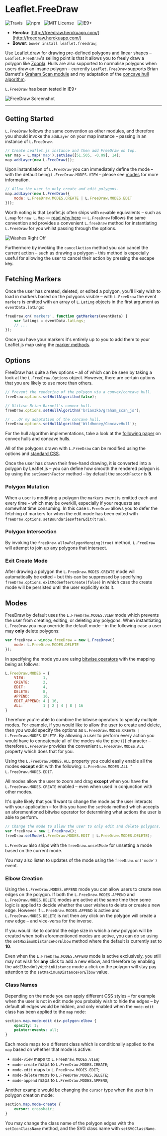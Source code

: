 Leaflet.FreeDraw
================

![Travis](http://img.shields.io/travis/Wildhoney/Leaflet.FreeDraw.svg?style=flat)
&nbsp;
![npm](http://img.shields.io/npm/v/leaflet.freedraw.svg?style=flat)
&nbsp;
![MIT License](http://img.shields.io/badge/license-MIT-lightgrey.svg?style=flat)
&nbsp;
![IE9+](http://img.shields.io/badge/support-IE9-blue.svg?style=flat)

* **Heroku**: [http://freedraw.herokuapp.com/](http://freedraw.herokuapp.com/)
* **Bower:** `bower install leaflet.freedraw`;

Use [Leaflet.draw](https://github.com/Leaflet/Leaflet.draw) for drawing pre-defined polygons and linear shapes &ndash; `Leaflet.FreeDraw`'s selling point is that it allows you to freely draw a polygon like [Zoopla](http://www.zoopla.co.uk/for-sale/map/property/london/?include_retirement_homes=true&include_shared_ownership=true&new_homes=include&q=London&results_sort=newest_listings&search_source=home&pn=1&view_type=map). Hulls are also supported to normalise polygons when users draw an insane polygon &ndash; currently `Leaflet.FreeDraw` supports Brian Barnett's [Graham Scan module](https://github.com/brian3kb/graham_scan_js) and my adaptation of the [concave hull algorithm](https://github.com/Wildhoney/ConcaveHull).

`L.FreeDraw` has been tested in IE9+

![FreeDraw Screenshot](http://i.imgur.com/5ab3P4j.png)

---

## Getting Started

`L.FreeDraw` follows the same convention as other modules, and therefore you should invoke the `addLayer` on your map instance &ndash; passing in an instance of `L.FreeDraw`.

```javascript
// Create Leaflet.js instance and then add FreeDraw on top.
var map = L.map('map').setView([51.505, -0.09], 14);
map.addLayer(new L.FreeDraw());
```

Upon instantiation of `L.FreeDraw` you can immediately define the mode &ndash; with the default being `L.FreeDraw.MODES.VIEW` &ndash; please see [modes](#modes) for more information.

```javascript
// Allow the user to only create and edit polygons.
map.addLayer(new L.FreeDraw({
    mode: L.FreeDraw.MODES.CREATE | L.FreeDraw.MODES.EDIT
}));
```

Worth noting is that Leaflet.js often ships with `new`able equivalents &ndash; such as `L.map` for `new L.Map` &mdash; [read why here](http://37.media.tumblr.com/6a9fcffde2da977266b0ea99b15d5803/tumblr_n42cjjsriB1smcbm7o1_400.gif) &mdash; `L.FreeDraw` follows the same convention and provides a convenient `L.freeDraw` method for instantiating `L.FreeDraw` for you whilst passing through the options.

![Washes Right Off](http://images1.fanpop.com/images/photos/2500000/Calvin-and-Hobbes-Comic-Strips-calvin-and-hobbes-2509598-600-191.gif)

Furthermore by invoking the `cancelAction` method you can cancel the current action &ndash; such as drawing a polygon &ndash; this method is especially useful for allowing the user to cancel their action by pressing the escape key.

## Fetching Markers

Once the user has created, deleted, or edited a polygon, you'll likely wish to load in markers based on the polygons visible &ndash; with `L.FreeDraw` the event `markers` is emitted with an array of `L.LatLng` objects in the first argument as `eventData.latLngs`:

```javascript
freeDraw.on('markers', function getMarkers(eventData) {
    var latLngs = eventData.latLngs;
    // ...
});
```

Once you have your markers it's entirely up to you to add them to your Leaflet.js map using the [marker methods](http://leafletjs.com/reference.html#marker).

## Options

FreeDraw has quite a few options &ndash; all of which can be seen by taking a look at the `L.FreeDraw.Options` object. However, there are certain options that you are likely to use more than others.

```javascript
// Prevent the rendering of the polygon via a convex/concave hull.
freeDraw.options.setHullAlgorithm(false);

// Utilise Brian Barnett's convex hull.
freeDraw.options.setHullAlgorithm('brian3kb/graham_scan_js');

// ...Or my adaptation of the concave hull.
freeDraw.options.setHullAlgorithm('Wildhoney/ConcaveHull');
```

For the hull algorithm implementations, take a look at the [following paper](http://ubicomp.algoritmi.uminho.pt/local/concavehull.html) on convex hulls and concave hulls.

All of the polygons drawn with `L.FreeDraw` can be modified using the options and [standard CSS](http://tutorials.jenkov.com/svg/svg-and-css.html).

Once the user has drawn their free-hand drawing, it is converted into a polygon by Leaflet.js &ndash; you can define how smooth the rendered polygon is by using the `setSmoothFactor` method &ndash; by default the `smoothFactor` is **5**.

### Polygon Mutation

When a user is modifying a polygon the `markers` event is emitted each and every time &ndash; which may be overkill, especially if your requests are somewhat time consuming. In this case `L.FreeDraw` allows you to defer the fetching of markers for when the edit mode has been exited with `freeDraw.options.setBoundariesAfterEdit(true)`.

### Polygon Intersection

By invoking the `freeDraw.allowPolygonMerging(true)` method, `L.FreeDraw` will attempt to join up any polygons that intersect.

### Exit Create Mode

After drawing a polygon the `L.FreeDraw.MODES.CREATE` mode will automatically be exited &ndash; but this can be suppressed by specifying `freeDraw.options.exitModeAfterCreate(false)` in which case the create mode will be persisted until the user explicitly exits it.

## Modes

FreeDraw by default uses the `L.FreeDraw.MODES.VIEW` mode which prevents the user from creating, editing, or deleting any polygons. When instantiating `L.FreeDraw` you may override the default mode &ndash; in the following case a user may **only** delete polygons:

```javascript
var freeDraw = window.freeDraw = new L.FreeDraw({
    mode: L.FreeDraw.MODES.DELETE
});
```

In specifying the mode you are using [bitwise operators](http://en.wikipedia.org/wiki/Bitwise_operation) with the mapping being as follows:

```javascript
L.FreeDraw.MODES = {
    VIEW:        1,
    CREATE:      2,
    EDIT:        4,
    DELETE:      8,
    APPEND:      16,
    EDIT_APPEND: 4 | 16,
    ALL:         1 | 2 | 4 | 8 | 16
}
```

Therefore you're able to combine the bitwise operators to specify multiple modes. For example, if you would like to allow the user to create and delete, then you would specify the options as `L.FreeDraw.MODES.CREATE | L.FreeDraw.MODES.DELETE`. By allowing a user to perform every action you would have to concatenate all of the modes via the pipe (`|`) character &ndash; therefore `L.FreeDraw` provides the convenient `L.FreeDraw.MODES.ALL` property which does that for you.

Using the `L.FreeDraw.MODES.ALL` property you could easily enable all the modes **except** edit with the following: `L.FreeDraw.MODES.ALL ^ L.FreeDraw.MODES.EDIT`.

All modes allow the user to zoom and drag **except** when you have the `L.FreeDraw.MODES.CREATE` enabled &ndash; even when used in conjunction with other modes.

It's quite likely that you'll want to change the mode as the user interacts with your application &ndash; for this you have the `setMode` method which accepts an aforementioned bitwise operator for determining what actions the user is able to perform.

```javascript
// Change the mode to allow the user to only edit and delete polygons.
var freeDraw = new L.FreeDraw();
freeDraw.setMode(L.FreeDraw.MODES.EDIT | L.FreeDraw.MODES.DELETE);
```

`L.FreeDraw` also ships with the `freeDraw.unsetMode` for unsetting a mode based on the current mode.

You may also listen to updates of the mode using the `freeDraw.on('mode')` event.

### Elbow Creation

Using the `L.FreeDraw.MODES.APPEND` mode you can allow users to create new edges on the polygon. If both the `L.FreeDraw.MODES.APPEND` and `L.FreeDraw.MODES.DELETE` modes are active at the same time then some logic is applied to decide whether the user wishes to delete or create a new edge. However if `L.FreeDraw.MODES.APPEND` is active and `L.FreeDraw.MODES.DELETE` is not then any click on the polygon will create a new edge &ndash; and vice-versa for the inverse.

If you would like to control the edge size in which a new polygon will be created when both aforementioned modes are active, you can do so using the `setMaximumDistanceForElbow` method where the default is currently set to **10**.

Even when the `L.FreeDraw.MODES.APPEND` mode is active exclusively, you still may not wish for **any** click to add a new elbow, and therefore by enabling the `addElbowOnlyWithinDistance` mode a click on the polygon will stay pay attention to the `setMaximumDistanceForElbow` value.

### Class Names

Depending on the mode you can apply different CSS styles &ndash; for example when the user is not in edit mode you probably wish to hide the edges &ndash; by default all edges would be hidden, and only enabled when the `mode-edit` class has been applied to the `map` node:

```css
section.map.mode-edit div.polygon-elbow {
    opacity: 1;
    pointer-events: all;
}
```

Each mode maps to a different class which is conditionally applied to the `map` based on whether that mode is active:

 * `mode-view` maps to `L.FreeDraw.MODES.VIEW`;
 * `mode-create` maps to `L.FreeDraw.MODES.CREATE`;
 * `mode-edit` maps to `L.FreeDraw.MODES.EDIT`;
 * `mode-delete` maps to `L.FreeDraw.MODES.DELETE`;
 * `mode-append` maps to `L.FreeDraw.MODES.APPEND`;
 
Another example would be changing the `cursor` type when the user is in polygon creation mode:

```css
section.map.mode-create {
    cursor: crosshair;
}
```

You may change the class name of the polygon edges with the `setIconClassName` method, and the SVG class name with `setSVGClassName`.
